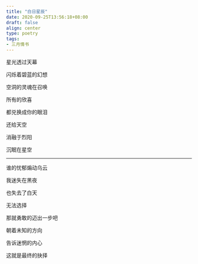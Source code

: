 ```yaml
---
title: "白日星辰"
date: 2020-09-25T13:56:18+08:00
draft: false
align: center
type: poetry
tags:
- 三月情书
---
```


星光透过天幕

闪烁着碧蓝的幻想

空洞的灵魂在召唤

所有的欣喜

都兑换成你的眼泪

还给天空

消融于烈阳

沉眠在星空

---

谁的忧郁煽动乌云

我迷失在黑夜

也失去了白天

无法选择

那就勇敢的迈出一步吧

朝着未知的方向

告诉迷惘的内心

这就是最终的抉择
